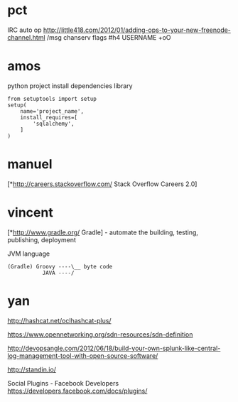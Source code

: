 # pct

IRC auto op
<http://little418.com/2012/01/adding-ops-to-your-new-freenode-channel.html>
/msg chanserv flags #h4 USERNAME +oO

# amos

python project install dependencies library

```
from setuptools import setup
setup(
    name='project_name',
    install_requires=[
        'sqlalchemy',
    ]
)
```


# manuel

[*<http://careers.stackoverflow.com/>   Stack Overflow Careers 2.0]


# vincent

[*<http://www.gradle.org/>   Gradle] - automate the building, testing, publishing, deployment

JVM language


    (Gradle) Groovy ----\__ byte code
               JAVA ----/


# yan

<http://hashcat.net/oclhashcat-plus/>

<https://www.opennetworking.org/sdn-resources/sdn-definition>

<http://devopsangle.com/2012/06/18/build-your-own-splunk-like-central-log-management-tool-with-open-source-software/>

<http://standin.io/>

Social Plugins - Facebook Developers
<https://developers.facebook.com/docs/plugins/>